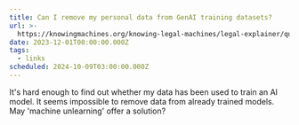 ```yaml
---
title: Can I remove my personal data from GenAI training datasets?
url: >-
  https://knowingmachines.org/knowing-legal-machines/legal-explainer/questions/can-i-remove-my-personal-data-from-genai-training-datasets
date: 2023-12-01T00:00:00.000Z
tags:
  - links
scheduled: 2024-10-09T03:00:00.000Z
---
```


It's hard enough to find out whether my data has been used to train an AI model. It seems impossible to remove data from already trained models. May 'machine unlearning' offer a solution?
